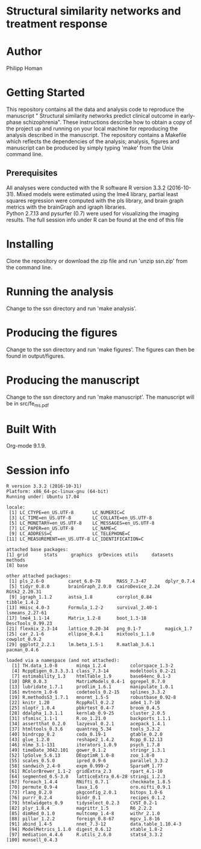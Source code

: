 
# Structural similarity networks and treatment response



# Author

Philipp Homan <phoman1 at northwell dot edu>


# Getting Started

This repository contains all the data and analysis code to reproduce the
manuscript " Structural similarity networks predict clinical outcome in
early-phase schizophrenia". These instructions describe how to obtain a
copy of the project up and running on your local machine for reproducing
the analysis described in the manuscript. The repository contains a
Makefile which reflects the dependencies of the analysis; analysis,
figures and manuscript can be produced by simply typing 'make' from the
Unix command line.


## Prerequisites

All analyses were conducted with the R software 
R version 3.3.2 (2016-10-31).  Mixed models were
estimated using the lme4 library, partial least squares regression were
computed with the pls library, and brain graph metrics with the
brainGraph and igraph libraries.  
Python 2.7.13 and 
pysurfer (0.7) were used for visualizing the imaging
results. The full session info under R can be found at the end of this
file


# Installing

Clone the repository or download the zip file and run 'unzip ssn.zip'
from the command line.


# Running the analysis

Change to the ssn directory and run 'make analysis'.


# Producing the figures

Change to the ssn directory and run 'make figures'. The figures can then
be found in output/figures.


# Producing the manuscript

Change to the ssn directory and run 'make manuscript'. The manuscript
will be in src/fe<sub>ms.pdf</sub>


# Built With

Org-mode 9.1.9.


# Session info

    R version 3.3.2 (2016-10-31)
    Platform: x86_64-pc-linux-gnu (64-bit)
    Running under: Ubuntu 17.04
    
    locale:
     [1] LC_CTYPE=en_US.UTF-8       LC_NUMERIC=C              
     [3] LC_TIME=en_US.UTF-8        LC_COLLATE=en_US.UTF-8    
     [5] LC_MONETARY=en_US.UTF-8    LC_MESSAGES=en_US.UTF-8   
     [7] LC_PAPER=en_US.UTF-8       LC_NAME=C                 
     [9] LC_ADDRESS=C               LC_TELEPHONE=C            
    [11] LC_MEASUREMENT=en_US.UTF-8 LC_IDENTIFICATION=C       
    
    attached base packages:
    [1] grid      stats     graphics  grDevices utils     datasets  methods  
    [8] base     
    
    other attached packages:
     [1] pls_2.6-0         caret_6.0-78      MASS_7.3-47       dplyr_0.7.4      
     [5] tidyr_0.8.0       brainGraph_2.0.0  cairoDevice_2.24  RGtk2_2.20.31    
     [9] igraph_1.1.2      astsa_1.8         corrplot_0.84     tibble_1.4.2     
    [13] Hmisc_4.0-3       Formula_1.2-2     survival_2.40-1   lsmeans_2.27-61  
    [17] lme4_1.1-14       Matrix_1.2-8      boot_1.3-18       DescTools_0.99.23
    [21] flexmix_2.3-14    lattice_0.20-34   png_0.1-7         magick_1.7       
    [25] car_2.1-6         ellipse_0.4.1     mixtools_1.1.0    cowplot_0.9.2    
    [29] ggplot2_2.2.1     lm.beta_1.5-1     R.matlab_3.6.1    pacman_0.4.6     
    
    loaded via a namespace (and not attached):
      [1] TH.data_1.0-8       minqa_1.2.4         colorspace_1.3-2   
      [4] RcppEigen_0.3.3.3.1 class_7.3-14        modeltools_0.2-21  
      [7] estimability_1.3    htmlTable_1.9       base64enc_0.1-3    
     [10] DRR_0.0.3           MatrixModels_0.4-1  ggrepel_0.7.0      
     [13] lubridate_1.7.1     prodlim_1.6.1       manipulate_1.0.1   
     [16] mvtnorm_1.0-6       codetools_0.2-15    splines_3.3.2      
     [19] R.methodsS3_1.7.1   mnormt_1.5-5        robustbase_0.92-8  
     [22] knitr_1.20          RcppRoll_0.2.2      ade4_1.7-10        
     [25] nloptr_1.0.4        pbkrtest_0.4-7      broom_0.4.5        
     [28] ddalpha_1.3.1.1     kernlab_0.9-25      cluster_2.0.5      
     [31] sfsmisc_1.1-1       R.oo_1.21.0         backports_1.1.1    
     [34] assertthat_0.2.0    lazyeval_0.2.1      acepack_1.4.1      
     [37] htmltools_0.3.6     quantreg_5.34       tools_3.3.2        
     [40] bindrcpp_0.2        coda_0.19-1         gtable_0.2.0       
     [43] glue_1.2.0          reshape2_1.4.2      Rcpp_0.12.13       
     [46] nlme_3.1-131        iterators_1.0.9     psych_1.7.8        
     [49] timeDate_3042.101   gower_0.1.2         stringr_1.3.1      
     [52] lpSolve_5.6.13      DEoptimR_1.0-8      zoo_1.8-0          
     [55] scales_0.5.0        ipred_0.9-6         parallel_3.3.2     
     [58] sandwich_2.4-0      expm_0.999-2        SparseM_1.77       
     [61] RColorBrewer_1.1-2  gridExtra_2.3       rpart_4.1-10       
     [64] segmented_0.5-3.0   latticeExtra_0.6-28 stringi_1.2.3      
     [67] foreach_1.4.4       RNifti_0.7.1        checkmate_1.8.5    
     [70] permute_0.9-4       lava_1.6            oro.nifti_0.9.1    
     [73] rlang_0.2.0         pkgconfig_2.0.1     bitops_1.0-6       
     [76] purrr_0.2.4         bindr_0.1           recipes_0.1.2      
     [79] htmlwidgets_0.9     tidyselect_0.2.3    CVST_0.2-1         
     [82] plyr_1.8.4          magrittr_1.5        R6_2.2.2           
     [85] dimRed_0.1.0        multcomp_1.4-8      withr_2.1.0        
     [88] pillar_1.2.2        foreign_0.8-67      mgcv_1.8-16        
     [91] abind_1.4-5         nnet_7.3-12         data.table_1.10.4-3
     [94] ModelMetrics_1.1.0  digest_0.6.12       xtable_1.8-2       
     [97] mediation_4.4.6     R.utils_2.6.0       stats4_3.3.2       
    [100] munsell_0.4.3      

